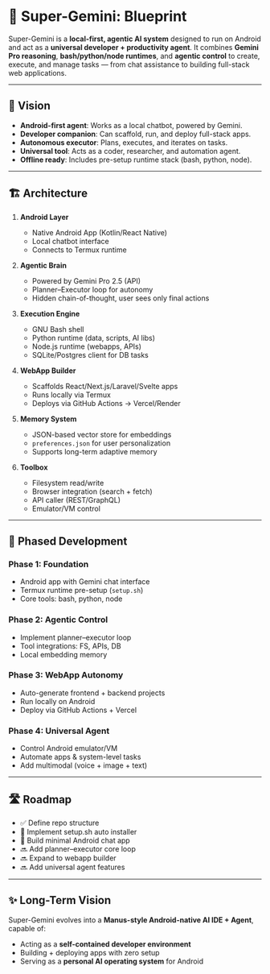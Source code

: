 # 🚀 Super-Gemini: Blueprint

Super-Gemini is a **local-first, agentic AI system** designed to run on Android and act as a **universal developer + productivity agent**.
It combines **Gemini Pro reasoning**, **bash/python/node runtimes**, and **agentic control** to create, execute, and manage tasks — from chat assistance to building full-stack web applications.

---

## 🎯 Vision

- **Android-first agent**: Works as a local chatbot, powered by Gemini.
- **Developer companion**: Can scaffold, run, and deploy full-stack apps.
- **Autonomous executor**: Plans, executes, and iterates on tasks.
- **Universal tool**: Acts as a coder, researcher, and automation agent.
- **Offline ready**: Includes pre-setup runtime stack (bash, python, node).

---

## 🏗 Architecture

1. **Android Layer**
   - Native Android App (Kotlin/React Native)
   - Local chatbot interface
   - Connects to Termux runtime

2. **Agentic Brain**
   - Powered by Gemini Pro 2.5 (API)
   - Planner–Executor loop for autonomy
   - Hidden chain-of-thought, user sees only final actions

3. **Execution Engine**
   - GNU Bash shell
   - Python runtime (data, scripts, AI libs)
   - Node.js runtime (webapps, APIs)
   - SQLite/Postgres client for DB tasks

4. **WebApp Builder**
   - Scaffolds React/Next.js/Laravel/Svelte apps
   - Runs locally via Termux
   - Deploys via GitHub Actions → Vercel/Render

5. **Memory System**
   - JSON-based vector store for embeddings
   - `preferences.json` for user personalization
   - Supports long-term adaptive memory

6. **Toolbox**
   - Filesystem read/write
   - Browser integration (search + fetch)
   - API caller (REST/GraphQL)
   - Emulator/VM control

---

## 📅 Phased Development

### **Phase 1: Foundation**
- Android app with Gemini chat interface
- Termux runtime pre-setup (`setup.sh`)
- Core tools: bash, python, node

### **Phase 2: Agentic Control**
- Implement planner–executor loop
- Tool integrations: FS, APIs, DB
- Local embedding memory

### **Phase 3: WebApp Autonomy**
- Auto-generate frontend + backend projects
- Run locally on Android
- Deploy via GitHub Actions + Vercel

### **Phase 4: Universal Agent**
- Control Android emulator/VM
- Automate apps & system-level tasks
- Add multimodal (voice + image + text)

---

## 🛣 Roadmap

- ✅ Define repo structure
- 🔄 Implement setup.sh auto installer
- 🔄 Build minimal Android chat app
- 🔜 Add planner–executor core loop
- 🔜 Expand to webapp builder
- 🔜 Add universal agent features

---

## ✨ Long-Term Vision

Super-Gemini evolves into a **Manus-style Android-native AI IDE + Agent**, capable of:
- Acting as a **self-contained developer environment**
- Building + deploying apps with zero setup
- Serving as a **personal AI operating system** for Android
